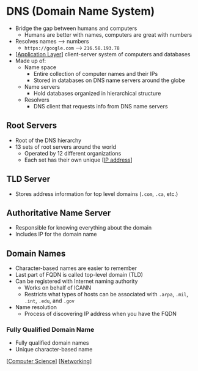 # DNS (Domain Name System)

- Bridge the gap between humans and computers
  - Humans are better with names, computers are great with numbers
- Resolves names --> numbers
  - `https://google.com` --> `216.58.193.78`
- [[Application Layer]] client-server system of computers and databases
- Made up of:
  - Name space
    - Entire collection of computer names and their IPs
    - Stored in databases on DNS name servers around the globe
  - Name servers
    - Hold databases organized in hierarchical structure
  - Resolvers
    - DNS client that requests info from DNS name servers

## Root Servers

- Root of the DNS hierarchy
- 13 sets of root servers around the world
  - Operated by 12 different organizations
  - Each set has their own unique [[IP address]]

## TLD Server

- Stores address information for top level domains (`.com`, `.ca`, etc.)

## Authoritative Name Server

- Responsible for knowing everything about the domain
- Includes IP for the domain name

## Domain Names

- Character-based names are easier to remember
- Last part of FQDN is called top-level domain (TLD)
- Can be registered with Internet naming authority
  - Works on behalf of ICANN
  - Restricts what types of hosts can be associated with `.arpa`, `.mil`, `.int`, `.edu`, and `.gov`
- Name resolution
  - Process of discovering IP address when you have the FQDN

### Fully Qualified Domain Name

- Fully qualified domain names
- Unique character-based name

[[Computer Science]] [[Networking]]

[//begin]: # "Autogenerated link references for markdown compatibility"
[Application Layer]: application-layer "Application Layer (Layer 7)"
[IP address]: ip-address "IP Address"
[Computer Science]: computer-science "Computer Science"
[Networking]: networking "Networking"
[//end]: # "Autogenerated link references"